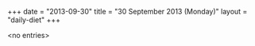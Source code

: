 +++
date = "2013-09-30"
title = "30 September 2013 (Monday)"
layout = "daily-diet"
+++

\<no entries\>